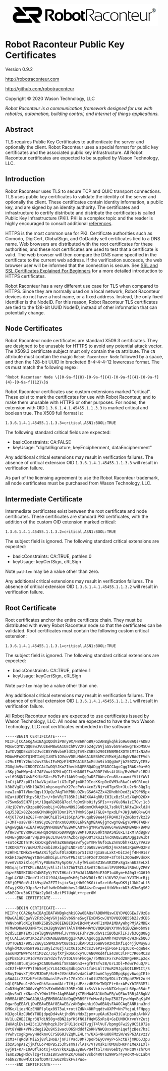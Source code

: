 <p align="center"><img src="../images/RRheader2.jpg"></p>

# Robot Raconteur Public Key Certificates

Version 0.9.2

http://robotraconteur.com

http://github.com/robotraconteur

Copyright &copy; 2020 Wason Technology, LLC

*Robot Raconteur is a communication framework designed for use with robotics, automation, building control, and internet of things applications.*

## Abstract

TLS requires Public Key Certificates to authenticate the server and optionally the client. Robot Raconteur uses a special format for public key certificates and the associated public key infrastructure. All Robot Raconteur certificates are expected to be supplied by Wason Technology, LLC.

## Introduction

Robot Raconteur uses TLS to secure TCP and QUIC transport connections. TLS uses public key certificates to validate the identity of the server and optionally the client. These certificates contain identity information, a public key, and are signed by an identity authority. The certificates and infrastructure to certify distribute and distribute the certificates is called Public Key Infrastructure (PKI). PKI is a complex topic and the reader is highly encouraged to consult additional [references](https://en.wikipedia.org/wiki/Public_key_infrastructure).

HTTPS is the most common use for PKI. Certificate authorities such as Comodo, DigiCert, GlobalSign, and GoDaddy sell certificates tied to a DNS name. Web browsers are distributed with the root certificates for these authorities, and these root certificates are used to test that a certificate is valid. The web browser will then compare the DNS name specified in the certificate to the current web address. If the verification succeeds, the web browser user will be informed that the connection is secure. See [SSL and SSL Certificates Explained For Beginners](http://www.steves-internet-guide.com/ssl-certificates-explained/) for a more detailed introduction to HTTPS certificates.

Robot Raconteur has a very different use case for TLS when compared to HTTPS. Since they are normally used on a local network, Robot Raconteur devices do not have a host name, or a fixed address. Instead, the only fixed identifier is the NodeID. For this reason, Robot Raconteur TLS certificates are tied to the 128-bit UUID NodeID, instead of other information that can potentially change.

## Node Certificates

Robot Raconteur node certificates are standard X509.3 certificates. They are designed to be unusable for HTTPS to avoid any potential attack vector. The X509.3 certificate subject must only contain the `CN` attribute. The `CN` attribute must contain the magic `Robot Raconteur Node` followed by a space, and then the 128-bit UUID in bracketed 8-4-4-4-12 lowercase format. The `CN` must match the following regex:

    ^Robot Raconteur Node \{[0-9a-f]{8}-[0-9a-f]{4}-[0-9a-f]{4}-[0-9a-f]{4}-[0-9a-f]{12}\}$

Robot Raconteur certificates use custom extensions marked "critical". These exist to mark the certificates for use with Robot Raconteur, and to make them unusable with HTTPS or other purposes. For nodes, the extension with OID `1.3.6.1.4.1.45455.1.1.3.3` is marked critical and boolean true. The X509 full format is:

    1.3.6.1.4.1.45455.1.1.3.3=critical,ASN1:BOOL:TRUE

The following standard critical fields are expected:

* basicConstraints: CA:FALSE
* keyUsage: "digitalSignature, keyEncipherment, dataEncipherment"

Any additional critical extensions may result in verification failures. The absence of critical extension OID `1.3.6.1.4.1.45455.1.1.3.3` will result in verification failure.

As part of the licensing agreement to use the Robot Raconteur trademark, all node certificates must be purchased from Wason Technology, LLC.

## Intermediate Certificate

Intermediate certificates exist between the root certificate and node certificates. These certificates are standard PKI certificates, with the addition of the custom OID extension marked critical:

    1.3.6.1.4.1.45455.1.1.3.2=critical,ASN1:BOOL:TRUE

The subject field is ignored. The following standard critical extensions are expected:

* basicConstraints: CA:TRUE, pathlen:0
* keyUsage: keyCertSign, cRLSign

Note `pathlen` may be a value other than zero.

Any additional critical extensions may result in verification failures. The absence of critical extension OID `1.3.6.1.4.1.45455.1.1.3.2` will result in verification failure.

## Root Certificate

Root certificates anchor the entire certificate chain. They must be distributed with every Robot Raconteur node so that the certificates can be validated. Root certificates must contain the following custom critical extension:

    1.3.6.1.4.1.45455.1.1.3.1=critical,ASN1:BOOL:TRUE

The subject field is ignored. The following standard critical extensions are expected:

* basicConstraints: CA:TRUE, pathlen:1
* keyUsage: keyCertSign, cRLSign

Note `pathlen` may be a value other than one.

Any additional critical extensions may result in verification failures. The absence of critical extension OID `1.3.6.1.4.1.45455.1.1.3.1` will result in verification failure.

All Robot Raconteur nodes are expected to use certificates issued by Wason Technology, LLC. All nodes are expected to have the two Wason Technology, LLC root certificates embedded in the software:

    -----BEGIN CERTIFICATE-----
    MIIFujCCA6KgAwIBAgIQDdViP0ny9X/N86KnGB9/GzANBgkqhkiG9w0BAQsFADBU
    MQswCQYDVQQGEwJVUzEeMBwGA1UEChMVV2Fzb24gVGVjaG5vbG9neSwgTExDMSUw
    IwYDVQQDExxSb2JvdCBSYWNvbnRldXIgTm9kZSBSb290IENBMB4XDTE1MTIxNzAw
    MDAwMFoXDTQ1MTIxNjIzNTk1OVowVDELMAkGA1UEBhMCVVMxHjAcBgNVBAoTFVdh
    c29uIFRlY2hub2xvZ3ksIExMQzElMCMGA1UEAxMcUm9ib3QgUmFjb250ZXVyIE5v
    ZGUgUm9vdCBDQTCCAiIwDQYJKoZIhvcNAQEBBQADggIPADCCAgoCggIBAKz0a+6Q
    z3KpjDuHWp+4nl7AEVuwtO2MtoQCIL+HA807Fsa8DDFlWks4tXUa/BvW9mEz1BDU
    vcl698QN74sNEKfUdSGrsPkTvFi1AbV9nmQg9aDSZ0WnzCeu8VzxawmiYVlfYWVl
    1nCijAFZzp0Ii1kaVAjxUaeliXIuTpFjmOH29IecKKrpDeOVM3aRkaCin9CRloqt
    k3b8VgGl/h5hlQA2KLnhpsoqnYoX27ecPoVx4cnZ/Nj+w6TgxSb+JLu2r9n8QgIq
    newIznDTlVkmdQgs19JpQz7AqTkKPBUuOZksGSA64ZZx42DhdbhDedZjAI9P65px
    NZa+iUE6Tdtpv5H/Zs+/+BnVRjTl85hJLR4EXXA4qRR/I0ILxBz5lx5/XqMO20X+
    c75wm6s5EH7Fjot/1BqaR2ABSQ7oclfqOmSHb0ifySPIs++sVGu8Na1zI7Gvj1c3
    /HzjD7nYvKDzpe809oobLj+G9huwNO9JGnBdmmCWA4qK6L7sdkUTiNRtwINxldJH
    GqJ53BIx82ZeomGCMn9HgDXlDnnIPiYlWmkS5pAiFGL8+YpxdLP+JWjUa0QR+wQN
    4XjOl7cAIe2GJF+mnQWChLBlS41i6CpAGYHuqub99ee4jFRQ403TyZmGbxtVkzZ9
    J+3MT+ss8/KPFtn9CyzG3rdnxnUQUXO0L6k9AgMBAAGjgYcwgYQwEgYDVR0TAQH/
    BAgwBgEB/wIBATAOBgNVHQ8BAf8EBAMCAQYwFgYMKwYBBAGC4w8BAQMBAQH/BAMB
    Af8wJwYDVR0RBCAwHqQcMBoxGDAWBgNVBAMTD01QS0ktNDA5Ni0xLTIxMTAdBgNV
    HQ4EFgQURwBrvHpIMFp63LVGH7XrAZbq/sgwDQYJKoZIhvcNAQELBQADggIBAIbT
    +sutok2DTnTKCknxDxgdVeha2KBm8qe2wfygSYmM/hGfoIEZnn8Dbh7kLCyrVAZ9
    t3KDRm7YY/WuMU7hJxnbiURxigqhLNDFSXrJ0a0Evev5MbXj4vX4603RpuWwQ2F8
    RzHhH1TDMkc5+MaAZRifgZlufOlaOkK5pr5Izm2rgIaEuLxkt+DiCzejf4HH91sr
    KKbH1JaqWVngYtDnHuDhDipLsYCwTPNJSCta0FXoTJXGDF+3ft0lL2QOn4WvdmXK
    Eve6VcSXiXlcgPlYyPUbEm7Sy5pQ8r/ulyfWixmbSZ3WuSRZDPx8g1xn6U3EeLXl
    M01qajteTTKMLcBAASjv5liJilk37hWTSCL48vG7JBcLmilPVXMMkalR0vUyZP6Y
    dqzeE8DSKIOUHJ4kRIyV/ECVIHKafr3FmJAlARN00iE3OP1u40ym+HA0q3rGG610
    JgpL4YU8s7OeeYJtCtXl9U4/Angm9sH0jIuMVD0frMCtk1KV92/hmtYVJIMurBjj
    C6YjQE9GeVtJlk9vpVm2FZTfsjixSuj/HhSC0KGiioSzet6e5qwDK9jlJkKJuLf5
    0IwyjKVX/DJpcRz+1wYfwHeD0oWohvs2dO6A4srDewpmtVtWVhxcbD3uS3mSgS62
    w5hECOru5bK1ZNWz2yDdlsBztP9lUqWL++rper0W
    -----END CERTIFICATE-----

    -----BEGIN CERTIFICATE-----
    MIIFhjCCA26gAwIBAgIBATANBgkqhkiG9w0BAQsFADBWMQswCQYDVQQGEwJVUzEe
    MBwGA1UECgwVV2Fzb24gVGVjaG5vbG9neSwgTExDMScwJQYDVQQDDB5Sb2JvdCBS
    YWNvbnRldXIgTm9kZSBSb290IENBIDIwIBcNMjAxMTIzMDA1MDAyWhgPMjA2MDEx
    MTMwMDUwMDJaMFYxCzAJBgNVBAYTAlVTMR4wHAYDVQQKDBVXYXNvbiBUZWNobm9s
    b2d5LCBMTEMxJzAlBgNVBAMMHlJvYm90IFJhY29udGV1ciBOb2RlIFJvb3QgQ0Eg
    MjCCAiIwDQYJKoZIhvcNAQEBBQADggIPADCCAgoCggIBAMhrHzVNDFqvH3HZbQG3
    7DYTOENz/905J2uGy159MQ3HVt0Bc613ukAPDC2JGWWVoRzRCbKfIqc4jjQWuyEu
    UhgkdM3C0m5WT9aI3uOyiZT6zj7ZCX6IpIMdcsZveP2+qiFGGF1Jq3UJK+qqWNex
    aas6NQYNWFYo4tiMJZc/JGyfXYjkDSCdxyYUJAN0WKd4fLa43AC3lFPC7R66MCZB
    gcPb85iP2JV1dYVaY3uYdZvfV/XtDLV9nFkOge/rbMN8cFxrxPod28PgvHKLp2qx
    SQPK440tu8jaG+gXCA8U4wHNifSESGWGn3++gfHTSfv3B/GrL3Dl+MdwrPduQ/FL
    oCEZf+hFFYPYf9b5oMjcYLU4JKUq3dbqGsYz1fxHLAlt76uR29JgzbQILBW1It/S
    kBuyTeWvkTj9KVR3DmF/6zB+JVXnkExQv4aCiuP2bwmChyyGDBpqkpgv6wqgIE1e
    pSWA4Lr2ZXzhPet8dOUwaslEvcFx17GxDIcztn0tU7SCGp9DLiIYJ5paV7Wt2orH
    bQlQEAPou1+8OzeOhkYauxmdAtrTfHjzUPzzzdHZHeTWQCEt+0rrAPvYhIEB3M7L
    CoD3NqC6COU0vYqE9Js5Ym6WhDt395MrO0LixSsVibivekNZXehgnlL6Vpa65AcF
    oQhvSnCLrXNaoZsY9Wm1FH+JAgMBAAGjXTBbMA4GA1UdDwEB/wQEAwIBBjASBgNV
    HRMBAf8ECDAGAQH/AgEBMB0GA1UdDgQWBBSFfYnMwc8jOxpZ582TyseWqvBqKjAW
    BgwrBgEEAYLjDwEBAwEBAf8EAwEB/zANBgkqhkiG9w0BAQsFAAOCAgEANRina3nd
    DMKo/LjozMCzEN8Plplqx0973aL+rottZdNk48HPqqdtwUXPP+Nn7YqjuLfFHpgg
    KQJgolOzCUb6YF8DjdpqDd4vAtjhdDVsNdxZjpm+uyOAuK3e43iCalpgsDzA+kkV
    W/1LuZ0EJIHpr3Q7diN50g+dBN2ipfKSfN0ifHqWGSxRsQ+GsEUN0CKrvnYrZutj
    IWXAqlEv1o425c1LhMyhqzkJbrIFU11dz42TvgjT4lVuT/bpmg6FwiSyUC5i872e
    8Vt8YWBH+VPH2degI9Zu9X5iwacUO65HdddfZoKHVNWQQxxaMqn1qefjzBez7hzC
    rVwhvcsgRgvwyHHdkmvCCrSBG0JVZqMLE4Lrn/UXG+9Hu8OFMzSW/e9P63AzvzzV
    2cMz+TqRdBTMiESj8VlIHoB/jnPJTVadJ9M73poPbEyOVAyP+5kctB7jmRD6J3pu
    ibzA5npAsZjjKfCLoP4DPB5I53hSsm9s7lAsK/VT8Xsk1TOMUubHKPn1MeXsLXlF
    6yjWI+K/FIOAQflaotxj+XSV/kQXLqEZyBwGPQ4ftSl/Hov6ebty7VHcQV7zhrON
    lEnDZOEgHdcvlzg+ts3aIBn5wAYRZK/OmudYvsbd4R0Ta29WP5r4yAoRM+BCLabN
    46bNZ/0uwMlOIoafDDMrzJw62Vb5kFvsPWo=
    -----END CERTIFICATE-----

